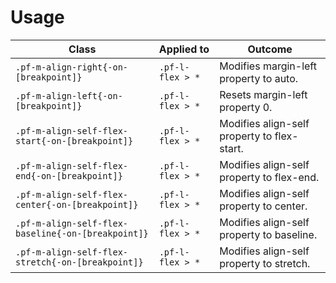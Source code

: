 # Usage

| Class | Applied to | Outcome |
| -- | -- | -- |
| `.pf-m-align-right{-on-[breakpoint]}` | `.pf-l-flex > *` | Modifies margin-left property to auto. |
| `.pf-m-align-left{-on-[breakpoint]}` | `.pf-l-flex > *` | Resets margin-left property 0. |
| `.pf-m-align-self-flex-start{-on-[breakpoint]}` | `.pf-l-flex > *` | Modifies align-self property to flex-start. |
| `.pf-m-align-self-flex-end{-on-[breakpoint]}` | `.pf-l-flex > *` | Modifies align-self property to flex-end. |
| `.pf-m-align-self-flex-center{-on-[breakpoint]}` | `.pf-l-flex > *` | Modifies align-self property to center. |
| `.pf-m-align-self-flex-baseline{-on-[breakpoint]}` | `.pf-l-flex > *` | Modifies align-self property to baseline. |
| `.pf-m-align-self-flex-stretch{-on-[breakpoint]}` | `.pf-l-flex > *` | Modifies align-self property to stretch. |
